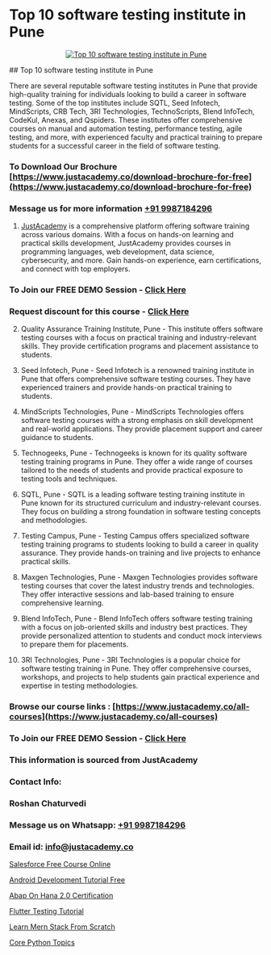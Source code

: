 # Top 10 software testing institute in Pune

<p align="center">
  <a href="https://justacademy.co/program-detail/software-testing">
    <img src="https://justacademy.co/storage2/program_images/1704700438.webp" alt="Top 10 software testing institute in Pune">
  </a>
</p>
## Top 10 software testing institute in Pune

There are several reputable software testing institutes in Pune that provide high-quality training for individuals looking to build a career in software testing. Some of the top institutes include SQTL, Seed Infotech, MindScripts, CRB Tech, 3RI Technologies, TechnoScripts, Blend InfoTech, CodeKul, Anexas, and Qspiders. These institutes offer comprehensive courses on manual and automation testing, performance testing, agile testing, and more, with experienced faculty and practical training to prepare students for a successful career in the field of software testing.
### To Download Our Brochure [https://www.justacademy.co/download-brochure-for-free](https://www.justacademy.co/download-brochure-for-free)
### Message us for more information [+91 9987184296](https://api.whatsapp.com/send?phone=919987184296)

1) [JustAcademy](https://justacademy.co) is a comprehensive platform offering software training across various domains. With a focus on hands-on learning and practical skills development, JustAcademy provides courses in programming languages, web development, data science, cybersecurity, and more. Gain hands-on experience, earn certifications, and connect with top employers.

### To Join our FREE DEMO Session - [Click Here](https://www.justacademy.co/register-for-course-demo/)
### Request discount for this course - [Click Here](https://justacademy.co/contact-us/)

2) Quality Assurance Training Institute, Pune - This institute offers software testing courses with a focus on practical training and industry-relevant skills. They provide certification programs and placement assistance to students.

3) Seed Infotech, Pune - Seed Infotech is a renowned training institute in Pune that offers comprehensive software testing courses. They have experienced trainers and provide hands-on practical training to students.

4) MindScripts Technologies, Pune - MindScripts Technologies offers software testing courses with a strong emphasis on skill development and real-world applications. They provide placement support and career guidance to students.

5) Technogeeks, Pune - Technogeeks is known for its quality software testing training programs in Pune. They offer a wide range of courses tailored to the needs of students and provide practical exposure to testing tools and techniques.

6) SQTL, Pune - SQTL is a leading software testing training institute in Pune known for its structured curriculum and industry-relevant courses. They focus on building a strong foundation in software testing concepts and methodologies.

7) Testing Campus, Pune - Testing Campus offers specialized software testing training programs to students looking to build a career in quality assurance. They provide hands-on training and live projects to enhance practical skills.

8) Maxgen Technologies, Pune - Maxgen Technologies provides software testing courses that cover the latest industry trends and technologies. They offer interactive sessions and lab-based training to ensure comprehensive learning.

9) Blend InfoTech, Pune - Blend InfoTech offers software testing training with a focus on job-oriented skills and industry best practices. They provide personalized attention to students and conduct mock interviews to prepare them for placements.

10) 3RI Technologies, Pune - 3RI Technologies is a popular choice for software testing training in Pune. They offer comprehensive courses, workshops, and projects to help students gain practical experience and expertise in testing methodologies.

### Browse our course links : [https://www.justacademy.co/all-courses](https://www.justacademy.co/all-courses) 
### To Join our FREE DEMO Session - [Click Here](https://www.justacademy.co/register-for-course-demo)


### This information is sourced from JustAcademy
### Contact Info:
### Roshan Chaturvedi
### Message us on Whatsapp: [+91 9987184296](https://api.whatsapp.com/send?phone=919987184296)
### Email id: [info@justacademy.co](mailto:info@justacademy.co)
                
[Salesforce Free Course Online](https://www.linkedin.com/pulse/salesforce-free-course-online-justacademy-mumbai-xoabc?trackingId=XtrIpZ66L5aVH33nUkArPg%3D%3D&lipi=urn%3Ali%3Apage%3Ad_flagship3_showcase_admin%3BJUoY9p%2BbQrqxVPWmOWmq6Q%3D%3D)

[Android Development Tutorial Free](https://www.linkedin.com/pulse/android-development-tutorial-free-software-training-mountain-view-pamxc/)

[Abap On Hana 2.0 Certification](https://medium.com/@mistersumit961/abap-on-hana-2-0-certification-8c31caaf5c3d)

[Flutter Testing Tutorial](https://medium.com/@justacademytraining/flutter-testing-tutorial-55adb437c813)

[Learn Mern Stack From Scratch](https://justacademyin.github.io/justacademy/learn-mern-stack-from-scratch)

[Core Python Topics](https://justacademyin.github.io/justacademy/core-python-topics)

